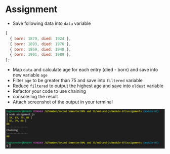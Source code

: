 # Assignment

- Save following data into `data` variable

```js
[
  { born: 1870, died: 1924 },
  { born: 1893, died: 1976 },
  { born: 1869, died: 1948 },
  { born: 1901, died: 1989 },
];
```

- Map `data` and calculate age for each entry (died - born) and save into new variable `age`
- Filter `age` to be greater than 75 and save into `filtered` variable
- Reduce `filtered` to output the highest age and save into `oldest` variable
- Refactor your code to use chaining
- console.log the result
- Attach screenshot of the output in your terminal

![image_info](assignment_output.png)